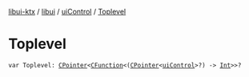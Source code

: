 [libui-ktx](../../index.md) / [libui](../index.md) / [uiControl](index.md) / [Toplevel](./-toplevel.md)

# Toplevel

`var Toplevel: `[`CPointer`](../../kotlinx.cinterop/-c-pointer/index.md)`<`[`CFunction`](../../kotlinx.cinterop/-c-function/index.md)`<(`[`CPointer`](../../kotlinx.cinterop/-c-pointer/index.md)`<`[`uiControl`](index.md)`>?) -> `[`Int`](https://kotlinlang.org/api/latest/jvm/stdlib/kotlin/-int/index.html)`>>?`